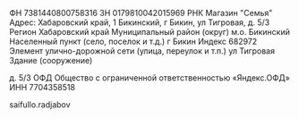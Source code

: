 ФН 7381440800758316
ЗН 0179810042015969
РНК
Магазин "Семья"
Адрес: Хабаровский край, 1 Бикинский, г Бикин, ул Тигровая, д. 5/3
Регион
Хабаровский край
Муниципальный район (округ)
м.о. Бикинский
Населенный пункт (село, поселок и т.д.)
г Бикин
Индекс
682972
Элемент улично-дорожной сети (улица, переулок и т.п.)
ул Тигровая
Здание (сооружение)

д. 5/3
ОФД
Общество с ограниченной ответственностью «Яндекс.ОФД»
ИНН
7704358518

saifullo.radjabov